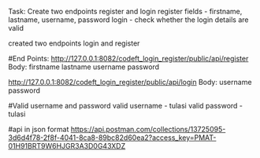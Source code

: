 Task:
Create two endpoints register and login 
register fields - firstname, lastname, username, password
login - check whether the login details are valid

created two endpoints login and register 

#End Points:
http://127.0.0.1:8082/codeft_login_register/public/api/register
Body:
firstname
lastname
username
password


http://127.0.0.1:8082/codeft_login_register/public/api/login
Body:
username
password

#Valid username and password
valid username - tulasi
valid password - tulasi

#api in json format
https://api.postman.com/collections/13725095-3d6d4f78-2f8f-4041-8ca8-89bc82d60ea2?access_key=PMAT-01H91BRT9W6HJGR3A3D0G43XDZ


